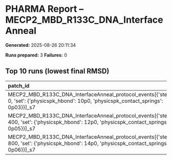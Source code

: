 # PHARMA Report – MECP2_MBD_R133C_DNA_InterfaceAnneal

**Generated:** 2025-08-26 20:11:34

**Runs prepared:** 3
**Failures:** 0

## Top 10 runs (lowest final RMSD)

| patch_id                                                                                                                                   |    RMSD |      Rg |   total_loss |
|:-------------------------------------------------------------------------------------------------------------------------------------------|--------:|--------:|-------------:|
| MECP2_MBD_R133C_DNA_InterfaceAnneal_protocol_events[{'step': 0, 'set': {'physicspk_hbond': 10p0, 'physicspk_contact_springs': 0p03}}]_s7   | 3.50721 | 11.4016 |       107.05 |
| MECP2_MBD_R133C_DNA_InterfaceAnneal_protocol_events[{'step': 400, 'set': {'physicspk_hbond': 12p0, 'physicspk_contact_springs': 0p05}}]_s7 | 3.50721 | 11.4016 |       107.05 |
| MECP2_MBD_R133C_DNA_InterfaceAnneal_protocol_events[{'step': 800, 'set': {'physicspk_hbond': 14p0, 'physicspk_contact_springs': 0p06}}]_s7 | 3.50721 | 11.4016 |       107.05 |


